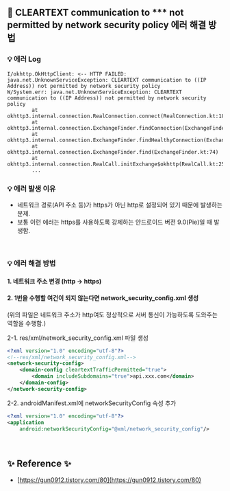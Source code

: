## 📌 CLEARTEXT communication to *** not permitted by network security policy 에러 해결 방법


### 💡 에러 Log
```
I/okhttp.OkHttpClient: <-- HTTP FAILED: java.net.UnknownServiceException: CLEARTEXT communication to ((IP Address)) not permitted by network security policy
W/System.err: java.net.UnknownServiceException: CLEARTEXT communication to ((IP Address)) not permitted by network security policy
        at okhttp3.internal.connection.RealConnection.connect(RealConnection.kt:188)
        at okhttp3.internal.connection.ExchangeFinder.findConnection(ExchangeFinder.kt:226)
        at okhttp3.internal.connection.ExchangeFinder.findHealthyConnection(ExchangeFinder.kt:106)
        at okhttp3.internal.connection.ExchangeFinder.find(ExchangeFinder.kt:74)
        at okhttp3.internal.connection.RealCall.initExchange$okhttp(RealCall.kt:255)
        ...
```


### 💡 에러 발생 이유
- 네트워크 경로(API 주소 등)가 https가 아닌 http로 설정되어 있기 때문에 발생하는 문제.
- 보통 이런 에러는 https를 사용하도록 강제하는 안드로이드 버전 9.0(Pie)일 때 발생함.


<br>


### 💡 에러 해결 방법

#### 1. 네트워크 주소 변경 (http -> https)

#### 2. 1번을 수행할 여건이 되지 않는다면 network_security_config.xml 생성
   (위의 파일은 네트워크 주소가 http여도 정상적으로 서버 통신이 가능하도록 도와주는 역할을 수행함.)

2-1. res/xml/network_security_config.xml 파일 생성
```xml
<?xml version="1.0" encoding="utf-8"?>
<!--res/xml/network_security_config.xml-->
<network-security-config>
    <domain-config cleartextTrafficPermitted="true">
        <domain includeSubdomains="true">api.xxx.com</domain>
    </domain-config>
</network-security-config>
```

2-2. androidManifest.xml에 networkSecurityConfig 속성 추가

```xml
<?xml version="1.0" encoding="utf-8"?>
<application
    android:networkSecurityConfig="@xml/network_security_config"/>
```

<br>


## ✨ Reference ✨
- [https://gun0912.tistory.com/80](https://gun0912.tistory.com/80)